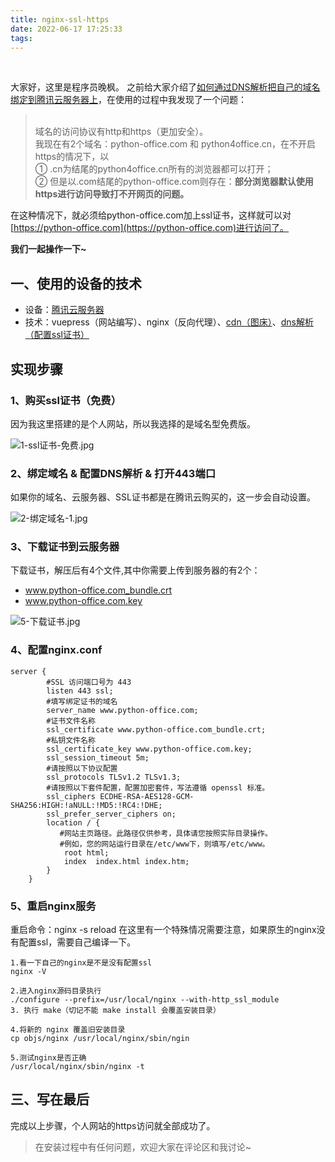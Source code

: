 ```yaml
---
title: nginx-ssl-https
date: 2022-06-17 17:25:33
tags:
---
```


​


大家好，这里是程序员晚枫。
之前给大家介绍了[如何通过DNS解析把自己的域名绑定到腾讯云服务器上](https://cloud.tencent.com/developer/article/2021770)，在使用的过程中我发现了一个问题：
> <br/>域名的访问协议有http和https（更加安全）。
> <br/>我现在有2个域名：python-office.com 和 python4office.cn，在不开启https的情况下，以<br/>① .cn为结尾的python4office.cn所有的浏览器都可以打开；
<br/>② 但是以.com结尾的python-office.com则存在：**部分浏览器默认使用https进行访问导致打不开网页的问题。**

在这种情况下，就必须给python-office.com加上ssl证书，这样就可以对[https://python-office.com](https://python-office.com)进行访问了。

**我们一起操作一下~**

## 一、使用的设备的技术

- 设备：[腾讯云服务器](https://curl.qcloud.com/l7IdTQv0)
- 技术：vuepress（网站编写）、nginx（反向代理）、[cdn（图床）](https://curl.qcloud.com/gohfFwWN)、[dns解析（配置ssl证书）](https://curl.qcloud.com/ou6k5Dfv)

## 实现步骤

### 1、购买ssl证书（免费）
因为我这里搭建的是个人网站，所以我选择的是域名型免费版。

![1-ssl证书-免费.jpg](https://ask8088-private-1251520898.cn-south.myqcloud.com/developer-images/article/6652786/3ng9rrvocn.jpg?q-sign-algorithm=sha1&q-ak=AKID2uZ1FGBdx1pNgjE3KK4YliPpzyjLZvug&q-sign-time=1655472629;1655479829&q-key-time=1655472629;1655479829&q-header-list=&q-url-param-list=&q-signature=92a89e5d8fab8a88ff0b782979dcce8fe130f8ab)

### 2、绑定域名 & 配置DNS解析 & 打开443端口
如果你的域名、云服务器、SSL证书都是在腾讯云购买的，这一步会自动设置。

![2-绑定域名-1.jpg](https://ask8088-private-1251520898.cn-south.myqcloud.com/developer-images/article/6652786/bheum51u8z.jpg?q-sign-algorithm=sha1&q-ak=AKID2uZ1FGBdx1pNgjE3KK4YliPpzyjLZvug&q-sign-time=1655472643;1655479843&q-key-time=1655472643;1655479843&q-header-list=&q-url-param-list=&q-signature=6c590bcdc270426c59d50190889d5138ae41be57)

### 3、下载证书到云服务器
下载证书，解压后有4个文件,其中你需要上传到服务器的有2个：
- www.python-office.com_bundle.crt
- www.python-office.com.key

![5-下载证书.jpg](https://ask8088-private-1251520898.cn-south.myqcloud.com/developer-images/article/6652786/hk09kl23jr.jpg?q-sign-algorithm=sha1&q-ak=AKID2uZ1FGBdx1pNgjE3KK4YliPpzyjLZvug&q-sign-time=1655472670;1655479870&q-key-time=1655472670;1655479870&q-header-list=&q-url-param-list=&q-signature=44c23b6cffefe862d239b29e26de71778686670d)
### 4、配置nginx.conf
```
server {
        #SSL 访问端口号为 443
        listen 443 ssl; 
        #填写绑定证书的域名
        server_name www.python-office.com; 
        #证书文件名称
        ssl_certificate www.python-office.com_bundle.crt; 
        #私钥文件名称
        ssl_certificate_key www.python-office.com.key; 
        ssl_session_timeout 5m;
        #请按照以下协议配置
        ssl_protocols TLSv1.2 TLSv1.3; 
        #请按照以下套件配置，配置加密套件，写法遵循 openssl 标准。
        ssl_ciphers ECDHE-RSA-AES128-GCM-SHA256:HIGH:!aNULL:!MD5:!RC4:!DHE; 
        ssl_prefer_server_ciphers on;
        location / {
           #网站主页路径。此路径仅供参考，具体请您按照实际目录操作。
           #例如，您的网站运行目录在/etc/www下，则填写/etc/www。
            root html; 
            index  index.html index.htm;
        }
    }
```
### 5、重启nginx服务
重启命令：nginx -s reload
在这里有一个特殊情况需要注意，如果原生的nginx没有配置ssl，需要自己编译一下。
```
1.看一下自己的nginx是不是没有配置ssl
nginx -V

2.进入nginx源码目录执行
./configure --prefix=/usr/local/nginx --with-http_ssl_module
3. 执行 make（切记不能 make install 会覆盖安装目录）

4.将新的 nginx 覆盖旧安装目录
cp objs/nginx /usr/local/nginx/sbin/ngin

5.测试nginx是否正确
/usr/local/nginx/sbin/nginx -t 
```
## 三、写在最后
完成以上步骤，个人网站的https访问就全部成功了。
> 在安装过程中有任何问题，欢迎大家在评论区和我讨论~
